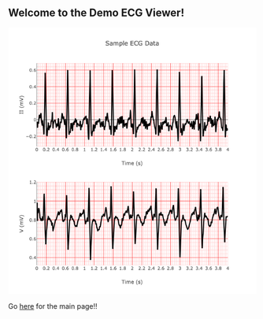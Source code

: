 ## Welcome to the Demo ECG Viewer!

![Image](Demo.png)

Go [here](https://lucas-mc.github.io/website_demo/index.html) for the main page!!
